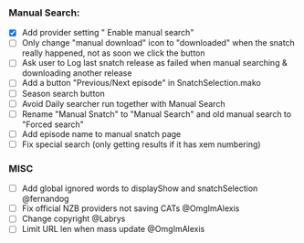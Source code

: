 ### Manual Search:
- [X] Add provider setting " Enable manual search" 
- [ ] Only change "manual download" icon to "downloaded" when the snatch really happened, not as soon we click the button
- [ ] Ask user to Log last snatch release as failed when manual searching & downloading another release
- [ ] Add a button "Previous/Next episode" in SnatchSelection.mako
- [ ] Season search button
- [ ] Avoid Daily searcher run together with Manual Search
- [ ] Rename "Manual Snatch" to "Manual Search" and old manual search to "Forced search"
- [ ] Add episode name to manual snatch page
- [ ] Fix special search (only getting results if it has xem numbering)

### MISC
- [ ] Add global ignored words to displayShow and snatchSelection @fernandog
- [ ] Fix official NZB providers not saving CATs @OmgImAlexis
- [ ] Change copyright @Labrys
- [ ] Limit URL len when mass update @OmgImAlexis
